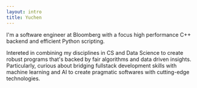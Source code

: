 ```yaml
---
layout: intro
title: Yuchen
---
```

<p>
I'm a software engineer at Bloomberg with a focus high performance C++ backend and efficient Python scripting. 
</p>

<p>
Intereted in combining my disciplines in CS and Data Science to create robust programs that's backed by fair algorithms and data driven insights. Particularly, curious about bridging fullstack development skills with machine learning and AI to create pragmatic softwares with cutting-edge technologies.
</p>
